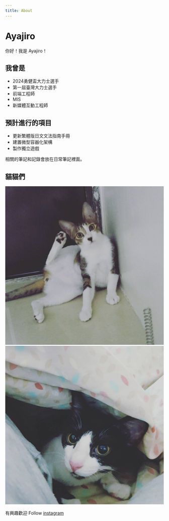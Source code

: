 ```yaml
---
title: About
---
```


<h1 class="index_title">Ayajiro</h1>

你好！我是 Ayajiro！

## 我曾是
- 2024勇健盃大力士選手
- 第一屆臺灣大力士選手
- 前端工程師
- MIS
- 新媒體互動工程師

## 預計進行的項目
- 更新繁體版日文文法指南手冊
- 建置微型容器化架構
- 製作獨立遊戲


相關的筆記和記錄會放在日常筆記裡面。

<ContentCenter/>


## 貓貓們

![](/he.jpg)
![](/she.jpg)

有興趣歡迎 Follow [instagram](https://www.instagram.com/moe_daikichi/)
   
<style lang="stylus" scoped>
p
   font-size 18px
p>img
   width 49%
@media (max-width: $MQMobile)
    p
      text-align left
    .index_title
      margin-top 0 !important
      text-align left

</style>